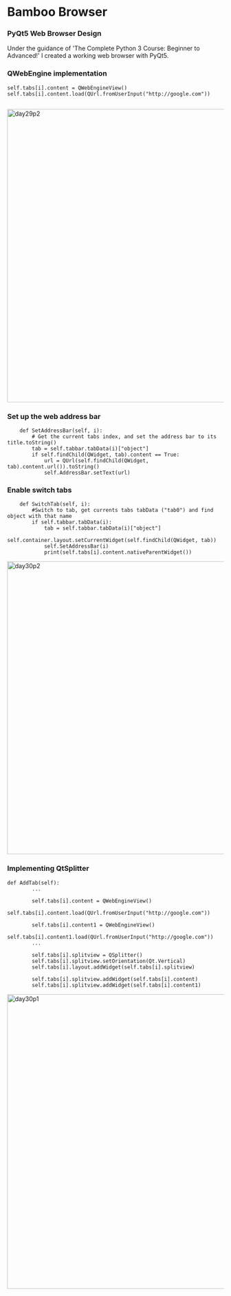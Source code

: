 # Bamboo Browser

### PyQt5 Web Browser Design

Under the guidance of 'The Complete Python 3 Course: Beginner to Advanced!' I created a working web browser with PyQt5.


### QWebEngine implementation

```
self.tabs[i].content = QWebEngineView()
self.tabs[i].content.load(QUrl.fromUserInput("http://google.com"))
        
```
<img width="682" alt="day29p2" src="https://user-images.githubusercontent.com/69995236/108559606-60df7580-72b0-11eb-934b-a47c42146692.PNG">

### Set up the web address bar

```
    def SetAddressBar(self, i):
        # Get the current tabs index, and set the address bar to its title.toString()
        tab = self.tabbar.tabData(i)["object"]
        if self.findChild(QWidget, tab).content == True:
            url = QUrl(self.findChild(QWidget, tab).content.url()).toString()
            self.AddressBar.setText(url)
```
### Enable switch tabs

```
    def SwitchTab(self, i):
        #Switch to tab, get currents tabs tabData ("tab0") and find object with that name
        if self.tabbar.tabData(i):
            tab = self.tabbar.tabData(i)["object"]
            self.container.layout.setCurrentWidget(self.findChild(QWidget, tab))
            self.SetAddressBar(i)
            print(self.tabs[i].content.nativeParentWidget())
```

<img width="681" alt="day30p2" src="https://user-images.githubusercontent.com/69995236/108560199-3cd06400-72b1-11eb-8e59-4a006bbc80fb.PNG">

### Implementing QtSplitter

```
def AddTab(self):
        ...
        
        self.tabs[i].content = QWebEngineView()
        self.tabs[i].content.load(QUrl.fromUserInput("http://google.com"))

        self.tabs[i].content1 = QWebEngineView()
        self.tabs[i].content1.load(QUrl.fromUserInput("http://google.com"))
        ...
        
        self.tabs[i].splitview = QSplitter()
        self.tabs[i].splitview.setOrientation(Qt.Vertical)
        self.tabs[i].layout.addWidget(self.tabs[i].splitview)

        self.tabs[i].splitview.addWidget(self.tabs[i].content)
        self.tabs[i].splitview.addWidget(self.tabs[i].content1)
```


<img width="685" alt="day30p1" src="https://user-images.githubusercontent.com/69995236/108560617-e0217900-72b1-11eb-92ca-721abbdfb44c.PNG">



